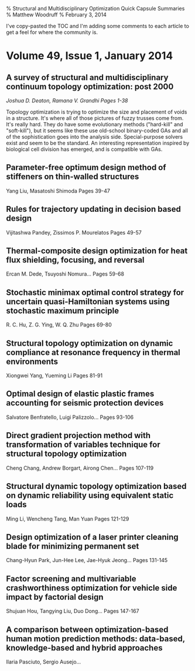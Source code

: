 % Structural and Multidisciplinary Optimization Quick Capsule Summaries
% Matthew Woodruff
% February 3, 2014

I've copy-pasted the TOC and I'm adding some comments to each article to get a feel for where the community is.

# Volume 49, Issue 1, January 2014

## A survey of structural and multidisciplinary continuum topology optimization: post 2000

 *Joshua D. Deaton, Ramana V. Grandhi Pages 1-38*

Topology optimization is trying to optimize the size and placement of voids in a structure.
It's where all of those pictures of fuzzy trusses come from.
It's really hard.
They do have some evolutionary methods ("hard-kill" and "soft-kill"), but it seems like these use old-school binary-coded GAs and all of the sophistication goes into the analysis side.
Special-purpose solvers exist and seem to be the standard.
An interesting representation inspired by biological cell division has emerged, and is compatible with GAs.




## Parameter-free optimum design method of stiffeners on thin-walled structures
Yang Liu, Masatoshi Shimoda Pages 39-47

## Rules for trajectory updating in decision based design
Vijitashwa Pandey, Zissimos P. Mourelatos Pages 49-57

## Thermal-composite design optimization for heat flux shielding, focusing, and reversal
Ercan M. Dede, Tsuyoshi Nomura... Pages 59-68

## Stochastic minimax optimal control strategy for uncertain quasi-Hamiltonian systems using stochastic maximum principle
R. C. Hu, Z. G. Ying, W. Q. Zhu Pages 69-80

## Structural topology optimization on dynamic compliance at resonance frequency in thermal environments
Xiongwei Yang, Yueming Li Pages 81-91

## Optimal design of elastic plastic frames accounting for seismic protection devices
Salvatore Benfratello, Luigi Palizzolo... Pages 93-106

## Direct gradient projection method with transformation of variables technique for structural topology optimization
Cheng Chang, Andrew Borgart, Airong Chen... Pages 107-119

## Structural dynamic topology optimization based on dynamic reliability using equivalent static loads
Ming Li, Wencheng Tang, Man Yuan Pages 121-129

## Design optimization of a laser printer cleaning blade for minimizing permanent set
Chang-Hyun Park, Jun-Hee Lee, Jae-Hyuk Jeong... Pages 131-145

## Factor screening and multivariable crashworthiness optimization for vehicle side impact by factorial design
Shujuan Hou, Tangying Liu, Duo Dong... Pages 147-167

## A comparison between optimization-based human motion prediction methods: data-based, knowledge-based and hybrid approaches
Ilaria Pasciuto, Sergio Ausejo...
